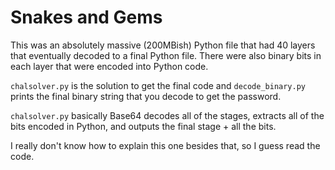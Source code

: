 # Snakes and Gems

This was an absolutely massive (200MBish) Python file that had 40 layers that eventually decoded to a final Python file. There were also binary bits in each layer that were encoded into Python code.

`chalsolver.py` is the solution to get the final code and `decode_binary.py` prints the final binary string that you decode to get the password.

`chalsolver.py` basically Base64 decodes all of the stages, extracts all of the bits encoded in Python, and outputs the final stage + all the bits.

I really don't know how to explain this one besides that, so I guess read the code.